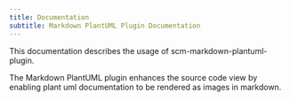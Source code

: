 ```yaml
---
title: Documentation
subtitle: Markdown PlantUML Plugin Documentation
---
```

This documentation describes the usage of scm-markdown-plantuml-plugin.

The Markdown PlantUML plugin enhances the source code view by enabling plant uml documentation to be rendered as images in markdown.
